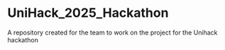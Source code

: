 # UniHack_2025_Hackathon
A repository created for the team to work on the project for the Unihack hackathon

